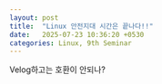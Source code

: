 ```yaml
---
layout: post
title:  "Linux 안전지대 시간은 끝나다!!"
date:   2025-07-23 10:36:20 +0530
categories: Linux, 9th Seminar
---
```


Velog하고는 호환이 안되나?

